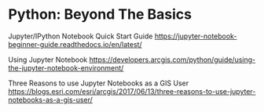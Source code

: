 # Python: Beyond The Basics

Jupyter/IPython Notebook Quick Start Guide
https://jupyter-notebook-beginner-guide.readthedocs.io/en/latest/

Using Jupyter Notebook
https://developers.arcgis.com/python/guide/using-the-jupyter-notebook-environment/

Three Reasons to use Jupyter Notebooks as a GIS User
https://blogs.esri.com/esri/arcgis/2017/06/13/three-reasons-to-use-jupyter-notebooks-as-a-gis-user/
